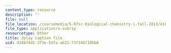 ```yaml
---
content_type: resource
description: ''
file: null
file_location: /coursemedia/5-07sc-biological-chemistry-i-fall-2013/4186f4d13f3e5dfaa62173f346f10bb8_zdage-Lp8m4.vtt
file_type: application/x-subrip
resourcetype: Other
title: 3play caption file
uid: 4186f4d1-3f3e-5dfa-a621-73f346f10bb8
---
```


